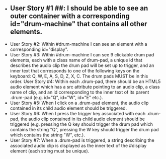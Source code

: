 * ## User Story #1 ##: I should be able to see an outer container with a corresponding id="drum-machine" that contains all other elements.
* User Story #2: Within #drum-machine I can see an element with a corresponding id="display".
* User Story #3: Within #drum-machine I can see 9 clickable drum pad elements, each with a class name of drum-pad, a unique id that describes the audio clip the drum pad will be set up to trigger, and an inner text that corresponds to one of the following keys on the keyboard: Q, W, E, A, S, D, Z, X, C. The drum pads MUST be in this order. User Story #4: Within each .drum-pad, there should be an HTML5 audio element which has a src attribute pointing to an audio clip, a class name of clip, and an id corresponding to the inner text of its parent .drum-pad (e.g. id="Q", id="W", id="E" etc.).
* User Story #5: When I click on a .drum-pad element, the audio clip contained in its child audio element should be triggered.
* User Story #6: When I press the trigger key associated with each .drum-pad, the audio clip contained in its child audio element should be triggered (e.g. pressing the Q key should trigger the drum pad which contains the string "Q", pressing the W key should trigger the drum pad which contains the string "W", etc.).
* User Story #7: When a .drum-pad is triggered, a string describing the associated audio clip is displayed as the inner text of the #display element (each string must be unique).
